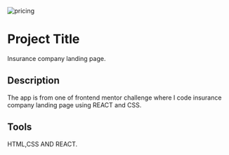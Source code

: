 ![pricing](https://user-images.githubusercontent.com/93556946/196013904-e2983321-88a7-491f-bc20-f739b37bcaba.PNG)

# Project Title

Insurance company landing page.

## Description
The app is from one of frontend mentor challenge where I code insurance company landing page using REACT and CSS.

## Tools
HTML,CSS AND REACT.



